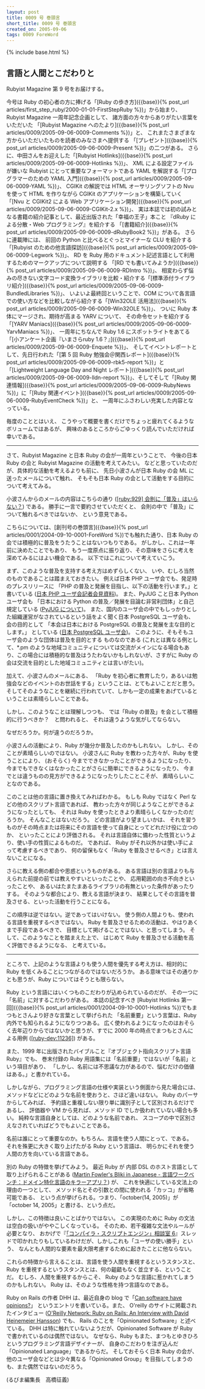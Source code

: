 ```yaml
---
layout: post
title: 0009 号 巻頭言
short_title: 0009 号 巻頭言
created_on: 2005-09-06
tags: 0009 ForeWord
---
```

{% include base.html %}


## 言語と人間とこだわりと

Rubyist Magazine 第 9 号をお届けする。

今号は Ruby の初心者の方に捧げる「[Ruby の歩き方]({{base}}{% post_url articles/first_step_ruby/2000-01-01-FirstStepRuby %})」から始まり、
Rubyist Magazine 一周年記念企画として、
諸方面の方々からありがたい言葉をいただいた 
「[Rubyist Magazine へのたより]({{base}}{% post_url articles/0009/2005-09-06-0009-Comments %})」と、
これまたさまざまな方からいただいたものを読者のみなさまへ提供する
「[プレゼント]({{base}}{% post_url articles/0009/2005-09-06-0009-Present %})」の二つがある。
さらに、中田さんをお迎えした「[Rubyist Hotlinks]({{base}}{% post_url articles/0009/2005-09-06-0009-Hotlinks %})」、
XML による設定ファイルが嫌いな Rubyist にとって重要なフォーマットである YAML を解説する「[プログラマーのための YAML 入門]({{base}}{% post_url articles/0009/2005-09-06-0009-YAML %})」、
CGIKit の解説では HTML オーサリングソフトの Nvu を使って 
HTML を作りながら CGIKit のアプリケーションを構築していく 
「[Nvu と CGIKit2 による Web アプリケーション開発]({{base}}{% post_url articles/0009/2005-09-06-0009-CGIKit-2.x %})」、
実は本誌では初の試みとなる書籍の紹介記事として、最近出版された「幸福の王子」本こと
『dRuby による分散・Web プログラミング』を紹介する 
「[書籍紹介]({{base}}{% post_url articles/0009/2005-09-06-0009-dRubyBook2 %})」がある。
さらに連載陣には、
前回の Python と比べるとぐっとマイナーな CLU を紹介する 
「[Rubyist のための他言語探訪]({{base}}{% post_url articles/0009/2005-09-06-0009-Legwork %})」、
RD を Ruby 用のドキュメント記述言語として利用するためのマークアップについて説明する 
「[RD でも書いてみようか]({{base}}{% post_url articles/0009/2005-09-06-0009-RDIntro %})」、
相変わらず悩みの尽きない文字コード変換ライブラリを比較・紹介する「[標準添付ライブラリ紹介]({{base}}{% post_url articles/0009/2005-09-06-0009-BundledLibraries %})」、
いよいよ最終回ということで、COM について各言語での使い方などを比較しながら紹介する「[Win32OLE 活用法]({{base}}{% post_url articles/0009/2005-09-06-0009-Win32OLE %})」、
ついに Ruby 本体にマージされ、期待が高まる YARV について、
その命令セットを紹介する「[YARV Maniacs]({{base}}{% post_url articles/0009/2005-09-06-0009-YarvManiacs %})」、
一周年にちなんで Ruby 1.6 にスポットライトをあてる「[小アンケート企画『いまさらruby 1.6？』]({{base}}{% post_url articles/0009/2005-09-06-0009-Enquete %})」、
そしてイベントレポートとして、先日行われた「[第 5 回 Ruby 勉強会＠関西レポート]({{base}}{% post_url articles/0009/2005-09-06-0009-rbk5-report %})」と「[Lightweight Language Day and Night レポート]({{base}}{% post_url articles/0009/2005-09-06-0009-lldn-report %})」、そしてそして「[Ruby 関連情報]({{base}}{% post_url articles/0009/2005-09-06-0009-RubyNews %})」に「[Ruby 関連イベント]({{base}}{% post_url articles/0009/2005-09-06-0009-RubyEventCheck %})」と、
一周年にふさわしい充実した内容となっている。

毎度のこととはいえ、
こうやって概要を書くだけでちょっと疲れてくるようなボリュームではあるが、
興味のあるところからごゆっくり読んでいただければ幸いである。

----
さて、Rubyist Magazine と日本 Ruby の会が一周年ということで、
今後の日本 Ruby の会と Rubyist Magazine の活動を考えてみたい。
などと思っていたのだが、具体的な活動を考えるよりも前に、
先日小波さんが日本 Ruby の会 ML に送ったメールについて触れ、
そもそも日本 Ruby の会として活動をする目的について考えてみる。

小波さんからのメールの内容はこちらの通り ([[ruby:929] 会則に「普及」はいらない？](http://www.fdiary.net/ml/ruby/msg/929)) である。
勝手に一言で要約させていただくと、
会則の中で「普及」について触れるべきではないか、
という意見である。

こちらについては、[創刊号の巻頭言]({{base}}{% post_url articles/0001/2004-09-10-0001-ForeWord %})でも触れた通り、日本 Ruby の会では積極的に普及をうたうことはないつもりである。
がしかし、これは一年前に決めたことでもあり、
もう一度原点に振り返り、その意味をさらに考えを深めてみるにはよい機会である。
以下ではこれについて考えていこう。

まず、このような普及を支持する考え方はめずらしくない、
いや、むしろ当然のものであることは踏まえておきたい。
例えば日本 PHP ユーザ会でも、発足時のプレスリリースに
「PHP の普及と発展を目指し、以下の活動を行います。」と
書いている ([日本 PHP ユーザ会記者会見資料](http://www.php.gr.jp/phpug_kaiken.html))。
また、PyJUG こと日本 Python ユーザ会も
「日本における Python の普及／発展を目論む非営利団体」と自己規定している ([PyJUG について](http://www.python.jp/Zope/pyjug/PyJUG))。
また、国内のユーザ会の中でもしっかりとした組織運営がなされているという話をよく聞く日本 PostgreSQL ユーザ会も、
会の目的として
「本会は日本における PostgreSQL の普及と発展を主な目的とします。」
としている ([日本 PostgreSQL ユーザ会](http://www.postgresql.jp/ug/about.html))。
このように、そもそもユーザ会のような団体は普及を目的とする
ものなのである (これとは異なる例として、*.pm のような地域コミュニティについては交流がメインになる場合もあり、この場合には積極的な普及はうたわないかもしれないが、さすがに Ruby の会は交流を目的とした地域コミュニティとは言いがたい)。

加えて、小波さんのメールにある、
「Ruby を初心者に教育したり，あるいは勉強会などのイベントのお世話をする」ということは、とてもよいことだと思う。
そしてそのようなことを継続に行われていて、しかも一定の成果をあげているということは素晴らしいことである。

しかし、このようなことは理解しつつも、
では「Ruby の普及」を会として積極的に行うべきか？　と問われると、
それは違うような気がしてならない。

なぜだろうか。何が違うのだろうか。

小波さんの活動により、Ruby が幾分か普及したのかもしれない。
しかし、そのことが素晴らしいのではない。
小波さんに Ruby を教わった方々が、Ruby を使うことにより、
(おそらく) 今までできなかったことができるようになったり、
今までもできなくはなかったことがさらに簡単にできるようになったり、
今までとは違うものの見方ができるようになったりしたことこそが、
素晴らしいことなのである。

このことは他の言語に置き換えてみればわかる。
もしも Ruby ではなく Perl などの他のスクリプト言語であれば、
教わった方々が同じようなことができるようになったとしても、
それは Ruby を使ったときより素晴らしくなかったのだろうか。
そんなことはないだろう。
どの言語がより望ましいかは、
それを習うものがその時点または将来にその言語を使って自身にとってどれだけ役に立つのか、
といったことにより評価される。
それは言語自体に備わった性質というより、使い手の性質によるものだ。
であれば、
Ruby がそれ以外かは使い手によって考慮するべきであり、
何の留保もなく「Ruby を普及させるべき」とは言えないことになる。

さらに教える側の都合や思惑というものがある。
ある言語は別の言語よりも与えられた前提の前では教えやすいといったことや、
応用範囲の向き不向きといったことや、
あるいはたまたまあるライブラリの有無といった条件があったりする。
そのような都合により、教える言語が決まり、
結果としてその言語を普及させる、といった活動を行うことになる。

この順序は逆ではない。逆であってはいけない。
使う側の人間よりも、使われる言語を重視するべきではない。
Ruby を普及させるための活動は、やはりあくまで手段であるべきで、
目標として掲げることではない、と思ってしまう。
そして、このようなことを踏まえた上で、
はじめて Ruby を普及させる活動を高く評価できるようになる、
と考えている。

----
ところで、上記のような言語よりも使う人間を優先する考え方は、相対的に Ruby を低くみることにつながるのではないだろうか。
ある意味ではその通りかとも思うが、Ruby についてはそうとも限らない。

Ruby という言語にはいくつものこだわりが込められているのだが、
その一つに「名前」に対するこだわりがある。
本誌の記念すべき [Rubyist Hotlinks 第一回]({{base}}{% post_url articles/0001/2004-09-10-0001-Hotlinks %})でもまつもとさんより好きな言葉として挙げられた
「名前重要」という言葉は、Ruby 内外でも知られるようになりつつある。
広く使われるようになったのはおそらく去年辺りからではないかと思うが、すでに 2000 年の時点でまつもとさんによる用例 ([[ruby-dev:11236]](http://blade.nagaokaut.ac.jp/cgi-bin/scat.rb/ruby/ruby-dev/11236)) がある。

また、1999 年に出版されたバイブルこと『オブジェクト指向スクリプト言語 Ruby』でも、
巻末付録の Ruby 用語集には「名前重要」ではないが「名前」という項目があり、
「しかし、名前には不思議な力があるので、悩むだけの価値はある。」と書かれている。

しかしながら、プログラミング言語の仕様や実装という側面から見た場合には、
メソッドなどにどのような名前を使おうと、さほど違いはない。
Ruby のパーサからしてみれば、
予約語と重複しない限り単に識別子として区別されるだけであるし、
評価器や VM から見れば、メソッド ID でしか扱われていない場合も多い。
純粋な言語自身としては、どのような名前であれ、
スコープの中で区別さえなされていればどうでもよいことである。

名前は誰にとって重要なのか。もちろん、言語を使う人間にとって、である。
それを殊更に大きく取り上げたがる Ruby という言語は、
明らかにそれを使う人間の方を向いている言語である。

別の Ruby の特徴を挙げてみよう。
最近 Ruby が 内部 DSL のホスト言語として取り上げられることがある ([Martin Fowler's Bliki in Japanese - 言語ワークベンチ：ドメイン特化言語のキラーアプリ？](http://capsctrl.que.jp/kdmsnr/wiki/bliki/?LanguageWorkbench)) が、
これを快適にしている文法上の理由の一つとして、
メソッド名とその引数との間に使われる「カッコ」が省略可能である、
という点が挙げられる。つまり、「october(14, 2005)」が「october 14, 2005」と書ける、という点だ。

しかし、この特徴は良いことばかりではない。
この実現のために Ruby の文法は空白の扱いがややこしくなっている。
そのため、若干複雑な文法やルールが必要となり、
おかげで『[「コンパイラ・スクリプトエンジン」相談室 6](http://pc8.2ch.net/test/read.cgi/tech/1115335709/)』スレッドで叩かれたりもしているわけだが、しかしこれも「ユーザの使い勝手」という、
なんとも人間的な要素を最大限考慮するために起きたことに他ならない。

これらの特徴から言えることは、言語を使う人間を重視するというスタンスと、
Ruby を重視するというスタンスとは、何の齟齬もなく並立する、ということだ。
むしろ、人間を重視するからこそ、
Ruby のような言語に惹かれてしまうのかもしれない。
Ruby は、そのような性格を持つ言語なのである。

Ruby on Rails の作者 DHH は、最近自身の blog で「[Can software have opinions?](http://www.loudthinking.com/arc/000496.html)」
というエントリを書いている。また、
O'reilly のサイトに掲載されたインタビュー ([O'Reilly Network: Ruby on Rails: An Interview with David Heinemeier Hansson](http://www.oreillynet.com/pub/a/network/2005/08/30/ruby-rails-david-heinemeier-hansson.html)) でも、
Rails のことを「Opinionated Software」と述べている。
DHH は特に触れていないようだが、Opinionated Software が Ruby で書かれているのは偶然ではない。
なぜなら、Ruby もまた、まつもとゆきひろというプログラミング言語デザイナーが、
自身のこだわりを注ぎ込んだ「Opinionated Language」であるからだ。
そしておそらく日本 Ruby の会が、
他のユーザ会などとは少々異なる「Opinionated Group」を目指してしまうのも、また偶然ではないのだろう。

(るびま編集長　高橋征義)


